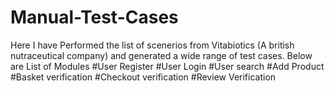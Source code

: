 # Manual-Test-Cases
Here I have Performed the list of scenerios from Vitabiotics (A british nutraceutical company) and generated a wide range of test cases.
Below are List of Modules
#User Register
#User Login
#User search
#Add Product
#Basket verification
#Checkout verification
#Review Verification
